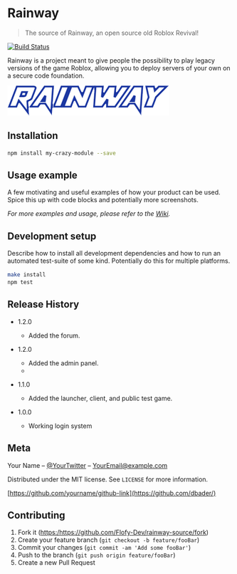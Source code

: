 # Rainway
> The source of Rainway, an open source old Roblox Revival!

[![Build Status][travis-image]][travis-url]

Rainway is a project meant to give people the possibility to play legacy versions of the game Roblox, allowing you to deploy servers of your own on a secure code foundation.

![](header.png)

## Installation

```sh
npm install my-crazy-module --save
```

## Usage example

A few motivating and useful examples of how your product can be used. Spice this up with code blocks and potentially more screenshots.

_For more examples and usage, please refer to the [Wiki][wiki]._

## Development setup

Describe how to install all development dependencies and how to run an automated test-suite of some kind. Potentially do this for multiple platforms.

```sh
make install
npm test
```

## Release History

* 1.2.0
    * Added the forum.
    
* 1.2.0
    * Added the admin panel.
    * 
* 1.1.0
    * Added the launcher, client, and public test game.
  
* 1.0.0
    * Working login system

## Meta

Your Name – [@YourTwitter](https://twitter.com/dbader_org) – YourEmail@example.com

Distributed under the MIT license. See ``LICENSE`` for more information.

[https://github.com/yourname/github-link](https://github.com/dbader/)

## Contributing

1. Fork it (<https:/https://github.com/Flofy-Dev/rainway-source/fork>)
2. Create your feature branch (`git checkout -b feature/fooBar`)
3. Commit your changes (`git commit -am 'Add some fooBar'`)
4. Push to the branch (`git push origin feature/fooBar`)
5. Create a new Pull Request

<!-- Markdown link & img dfn's -->
[npm-image]: https://img.shields.io/npm/v/datadog-metrics.svg?style=flat-square
[npm-url]: https://npmjs.org/package/datadog-metrics
[npm-downloads]: https://img.shields.io/npm/dm/datadog-metrics.svg?style=flat-square
[travis-image]: https://img.shields.io/travis/dbader/node-datadog-metrics/master.svg?style=flat-square
[travis-url]: https://travis-ci.org/dbader/node-datadog-metrics
[wiki]: https://github.com/yourname/yourproject/wiki

